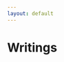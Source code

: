 ```yaml
---
layout: default
---
```


<!-- The work here is done by the navigation bar, which is provided by default.html -->

<div class="w3-container">
    <h1><b>Writings</b></h1>
    
<!-- TODO: Complete this as a homepage -->

</div>
